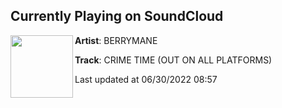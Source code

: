 ## Currently Playing on SoundCloud

[<img align="left" width="100" src="https://i1.sndcdn.com/artworks-qcyFNZG9cAZl6thL-yx6esg-t500x500.jpg">](https://soundcloud.com/berrymane/crime-time)

**Artist**: BERRYMANE 

**Track**: CRIME TIME (OUT ON ALL PLATFORMS)

Last updated at 06/30/2022 08:57
